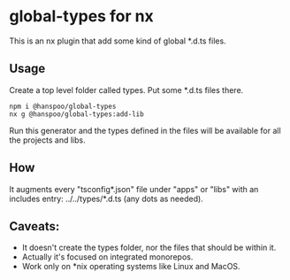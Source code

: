 # global-types for nx

This is an nx plugin that add some kind of global \*.d.ts files.

## Usage


Create a top level folder called types.
Put some *.d.ts files there.

```
npm i @hanspoo/global-types
nx g @hanspoo/global-types:add-lib
```

Run this generator and the types defined in the files will be available for all the projects and libs.

## How
It augments every "tsconfig*.json" file under "apps" or "libs" with an includes entry: ../../types/*.d.ts (any dots as needed). 

## Caveats:

- It doesn't create the types folder, nor the files that should be within it.
- Actually it's focused on integrated monorepos.
- Work only on \*nix operating systems like Linux and MacOS.
